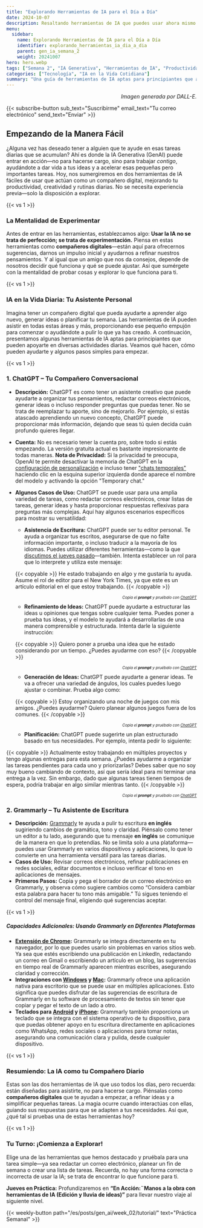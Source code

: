 ```yaml
---
title: "Explorando Herramientas de IA para el Día a Día"  
date: 2024-10-07
description: Resaltando herramientas de IA que puedes usar ahora mismo para tareas simples y cotidianas—como redactar un correo electrónico, generar ideas o automatizar pequeñas tareas.  
menu:  
  sidebar:  
    name: Explorando Herramientas de IA para el Día a Día  
    identifier: explorando_herramientas_ia_dia_a_dia    
    parent: gen_ia_semana_2
    weight: 20241007 
hero: hero.webp  
tags: ["Semana 2", "IA Generativa", "Herramientas de IA", "Productividad Diaria"]  
categories: ["Tecnología", "IA en la Vida Cotidiana"]  
summary: "Una guía de herramientas de IA aptas para principiantes que actúan como compañeros digitales, ayudándote a simplificar tareas diarias y dar vida a tus ideas."
---
```



<p style="text-align: right;">
<em>Imagen generada por DALL-E.</em>
</p>

{{< subscribe-button sub_text="Suscribirme" email_text="Tu correo electrónico" send_text="Enviar" >}}



## Empezando de la Manera Fácil

¿Alguna vez has deseado tener a alguien que te ayude en esas tareas diarias que se acumulan? Ahí es donde la IA Generativa (GenAI) puede entrar en acción—no para hacerse cargo, sino para trabajar *contigo*, ayudándote a dar vida a tus ideas y a acelerar esas pequeñas pero importantes tareas. Hoy, nos sumergiremos en dos herramientas de IA fáciles de usar que actúan como un compañero digital, mejorando tu productividad, creatividad y rutinas diarias. No se necesita experiencia previa—solo la disposición a explorar.

{{< vs 1 >}}

### La Mentalidad de Experimentar

Antes de entrar en las herramientas, establezcamos algo: **Usar la IA no se trata de perfección; se trata de experimentación.** Piensa en estas herramientas como **compañeros digitales**—están aquí para ofrecernos sugerencias, darnos un impulso inicial y ayudarnos a refinar nuestros pensamientos. Y al igual que un amigo que nos da consejos, depende de nosotros decidir qué funciona y qué se puede ajustar. Así que sumérgete con la mentalidad de probar cosas y explorar lo que funciona para ti.

{{< vs 1 >}}

### IA en la Vida Diaria: Tu Asistente Personal

Imagina tener un compañero digital que pueda ayudarte a aprender algo nuevo, generar ideas o planificar tu semana. Las herramientas de IA pueden asistir en todas estas áreas y más, proporcionando ese pequeño empujón para comenzar o ayudándote a pulir lo que ya has creado. A continuación, presentamos algunas herramientas de IA aptas para principiantes que pueden apoyarte en diversas actividades diarias. Veamos qué hacen, cómo pueden ayudarte y algunos pasos simples para empezar.

{{< vs 1 >}}

### 1. ChatGPT – Tu Compañero Conversacional
- **Descripción:** ChatGPT es como tener un asistente creativo que puede ayudarte a organizar tus pensamientos, redactar correos electrónicos, generar ideas o incluso responder preguntas que puedas tener. No se trata de reemplazar tu aporte, sino de mejorarlo. Por ejemplo, si estás atascado aprendiendo un nuevo concepto, ChatGPT puede proporcionar más información, dejando que seas tú quien decida cuán profundo quieres llegar.
- **Cuenta:** No es necesario tener la cuenta pro, sobre todo si estás empezando. La versión gratuita actual es bastante impresionante de todas maneras. **Nota de Privacidad:** Si la privacidad te preocupa, OpenAI te permite desactivar la memoria de ChatGPT en la [configuración de personalización](https://chatgpt.com/#settings/Personalization) e incluso tener ["chats temporales"](https://chatgpt.com/?temporary-chat=true) haciendo clic en la esquina superior izquierda donde aparece el nombre del modelo y activando la opción "Temporary chat."

- **Algunos Casos de Uso:** ChatGPT se puede usar para una amplia variedad de tareas, como redactar correos electrónicos, crear listas de tareas, generar ideas y hasta proporcionar respuestas reflexivas para preguntas más complejas. Aquí hay algunos escenarios específicos para mostrar su versatilidad:
  - **Asistencia de Escritura:** ChatGPT puede ser tu editor personal. Te ayuda a organizar tus escritos, asegurarse de que no falte información importante, o incluso traducir a la mayoría de los idiomas. Puedes utilizar diferentes herramientas—como la que [discutimos el jueves pasado](/es/posts/gen_ai/week_01/tutorial/)—también. Intenta establecer un rol para que lo interprete y utiliza este mensaje:

  {{< copyable >}}
  He estado trabajando en algo y me gustaría tu ayuda. Asume el rol de editor para el New York Times, ya que este es un artículo editorial en el que estoy trabajando.
  {{< /copyable >}}

  <p style="text-align: right; font-size: 10px;">
  <em>Copia el <b>prompt</b> y pruébalo con <a href="https://chatgpt.com">ChatGPT</a></em>
  </p>

  - **Refinamiento de Ideas:** ChatGPT puede ayudarte a estructurar las ideas u opiniones que tengas sobre cualquier tema. Puedes poner a prueba tus ideas, y el modelo te ayudará a desarrollarlas de una manera comprensible y estructurada. Intenta darle la siguiente instrucción:

  {{< copyable >}}
  Quiero poner a prueba una idea que he estado considerando por un tiempo. ¿Puedes ayudarme con eso?
  {{< /copyable >}}

  <p style="text-align: right; font-size: 10px;">
  <em>Copia el <b>prompt</b> y pruébalo con <a href="https://chatgpt.com">ChatGPT</a></em>
  </p>

  - **Generación de Ideas:** ChatGPT puede ayudarte a generar ideas. Te va a ofrecer una variedad de ángulos, los cuales puedes luego ajustar o combinar. Prueba algo como:

  {{< copyable >}}
  Estoy organizando una noche de juegos con mis amigos. ¿Puedes ayudarme? Quiero planear algunos juegos fuera de los comunes.
  {{< /copyable >}}

  <p style="text-align: right; font-size: 10px;">
  <em>Copia el <b>prompt</b> y pruébalo con <a href="https://chatgpt.com">ChatGPT</a></em>
  </p>

  - **Planificación:** ChatGPT puede sugerirte un plan estructurado basado en tus necesidades. Por ejemplo, intenta pedir lo siguiente:

 {{< copyable >}}
  Actualmente estoy trabajando en múltiples proyectos y tengo algunas entregas para esta semana. ¿Puedes ayudarme a organizar las tareas pendientes para cada uno y priorizarlas? Debes saber que no soy muy bueno cambiando de contexto, así que sería ideal para mí terminar una entrega a la vez. Sin embargo, dado que algunas tareas tienen tiempos de espera, podría trabajar en algo similar mientras tanto.
  {{< /copyable >}}

  <p style="text-align: right; font-size: 10px;">
  <em>Copia el <b>prompt</b> y pruébalo con <a href="https://chatgpt.com">ChatGPT</a></em>
  </p>


### 2. Grammarly – Tu Asistente de Escritura
- **Descripción:** [Grammarly](https://app.grammarly.com/) te ayuda a pulir tu escritura **en inglés** sugiriendo cambios de gramática, tono y claridad. Piénsalo como tener un editor a tu lado, asegurando que tu mensaje **en inglés** se comunique de la manera en que lo pretendías. No se limita solo a una plataforma—puedes usar Grammarly en varios dispositivos y aplicaciones, lo que lo convierte en una herramienta versátil para las tareas diarias.
- **Casos de Uso:** Revisar correos electrónicos, refinar publicaciones en redes sociales, editar documentos e incluso verificar el tono en aplicaciones de mensajes.
- **Primeros Pasos:** Copia y pega el borrador de un correo electrónico en Grammarly, y observa cómo sugiere cambios como “Considera cambiar esta palabra para hacer tu tono más amigable.” Tú sigues teniendo el control del mensaje final, eligiendo qué sugerencias aceptar.

{{< vs 1 >}}

##### **Capacidades Adicionales: Usando Grammarly en Diferentes Plataformas**
- **[Extensión de Chrome](https://www.grammarly.com/browser/chrome):** Grammarly se integra directamente en tu navegador, por lo que puedes usarlo sin problemas en varios sitios web. Ya sea que estés escribiendo una publicación en LinkedIn, redactando un correo en Gmail o escribiendo un artículo en un blog, las sugerencias en tiempo real de Grammarly aparecen mientras escribes, asegurando claridad y corrección.
- **Integraciones con [Windows](https://www.grammarly.com/desktop/windows) y [Mac](https://www.grammarly.com/desktop/mac):** Grammarly ofrece una aplicación nativa para escritorio que se puede usar en múltiples aplicaciones. Esto significa que puedes disfrutar de las sugerencias de escritura de Grammarly en tu software de procesamiento de textos sin tener que copiar y pegar el texto de un lado a otro.
- **Teclados para [Android](https://www.grammarly.com/mobile/android) y [iPhone](https://www.grammarly.com/mobile/iphone):** Grammarly también proporciona un teclado que se integra con el sistema operativo de tu dispositivo, para que puedas obtener apoyo en tu escritura directamente en aplicaciones como WhatsApp, redes sociales o aplicaciones para tomar notas, asegurando una comunicación clara y pulida, desde  cualquier dispositivo.

{{< vs 1 >}}


### Resumiendo: La IA como tu Compañero Diario

Estas son las dos herramientas de IA que uso todos los días, pero recuerda: están diseñadas para asistirte, no para hacerse cargo. Piénsalas como **compañeros digitales** que te ayudan a empezar, a refinar ideas y a simplificar pequeñas tareas. La magia ocurre cuando interactúas con ellas, guiando sus respuestas para que se adapten a tus necesidades. Así que, ¿qué tal si pruebas una de estas herramientas hoy?

{{< vs 1 >}}

### Tu Turno: ¡Comienza a Explorar!

Elige una de las herramientas que hemos destacado y pruébala para una tarea simple—ya sea redactar un correo electrónico, planear un fin de semana o crear una lista de tareas. Recuerda, no hay una forma correcta o incorrecta de usar la IA; se trata de encontrar lo que funcione para ti.

**Jueves en Práctica:** Profundizaremos en **“En Acción:¨Manos a la obra con herramientas de IA (Edición y lluvia de ideas)”** para llevar nuestro viaje al siguiente nivel.


{{< weekly-button path="/es/posts/gen_ai/week_02/tutorial/" text="Práctica Semanal" >}}